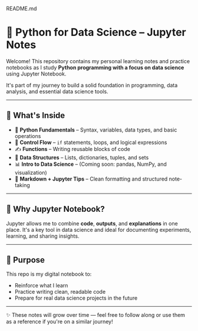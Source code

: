 README.md
# 🐍 Python for Data Science – Jupyter Notes

Welcome! This repository contains my personal learning notes and practice notebooks as I study **Python programming with a focus on data science** using Jupyter Notebook.  

It's part of my journey to build a solid foundation in programming, data analysis, and essential data science tools.

---

## 📘 What's Inside

- 🧠 **Python Fundamentals** – Syntax, variables, data types, and basic operations  
- 🔁 **Control Flow** – `if` statements, loops, and logical expressions  
- ✍️ **Functions** – Writing reusable blocks of code  
- 🐼 **Data Structures** – Lists, dictionaries, tuples, and sets  
- 📊 **Intro to Data Science** – (Coming soon: pandas, NumPy, and visualization)  
- 📝 **Markdown + Jupyter Tips** – Clean formatting and structured note-taking  

---

## 🧪 Why Jupyter Notebook?

Jupyter allows me to combine **code**, **outputs**, and **explanations** in one place. It's a key tool in data science and ideal for documenting experiments, learning, and sharing insights.

---

## 🚀 Purpose

This repo is my digital notebook to:
- Reinforce what I learn
- Practice writing clean, readable code
- Prepare for real data science projects in the future

---

✨ These notes will grow over time — feel free to follow along or use them as a reference if you're on a similar journey!
